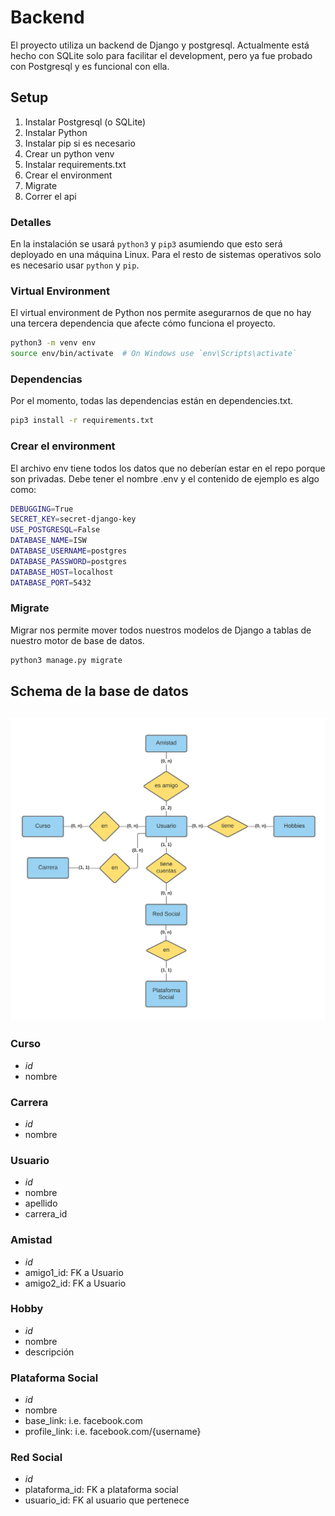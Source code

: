 # Backend
El proyecto utiliza un backend de Django y postgresql. Actualmente está hecho con SQLite solo para facilitar el 
development, pero ya fue probado con Postgresql y es funcional con ella.

## Setup
1. Instalar Postgresql (o SQLite)
2. Instalar Python
3. Instalar pip si es necesario
4. Crear un python venv
5. Instalar requirements.txt
6. Crear el environment
7. Migrate
8. Correr el api

### Detalles
En la instalación se usará `python3` y `pip3` asumiendo que esto será deployado en una máquina Linux. Para el resto 
de sistemas operativos solo es necesario usar `python` y `pip`.

### Virtual Environment
El virtual environment de Python nos permite asegurarnos de que no hay una tercera dependencia que afecte cómo funciona el proyecto.
```bash
python3 -m venv env
source env/bin/activate  # On Windows use `env\Scripts\activate`
```

### Dependencias
Por el momento, todas las dependencias están en dependencies.txt.
```bash
pip3 install -r requirements.txt
```

### Crear el environment
El archivo env tiene todos los datos que no deberían estar en el repo porque son privadas. Debe tener el nombre .env
y el contenido de ejemplo es algo como:
```bash
DEBUGGING=True
SECRET_KEY=secret-django-key
USE_POSTGRESQL=False
DATABASE_NAME=ISW
DATABASE_USERNAME=postgres
DATABASE_PASSWORD=postgres
DATABASE_HOST=localhost
DATABASE_PORT=5432
```

### Migrate
Migrar nos permite mover todos nuestros modelos de Django a tablas de nuestro motor de base de datos.
```bash
python3 manage.py migrate
```

## Schema de la base de datos
![Schema](Schema.png)
---
### Curso
- *id*
- nombre

### Carrera
- *id*
- nombre

### Usuario
- *id*
- nombre
- apellido
- carrera_id 

### Amistad
- *id*
- amigo1_id: FK a Usuario
- amigo2_id: FK a Usuario

### Hobby
- *id*
- nombre
- descripción

### Plataforma Social
- *id*
- nombre
- base_link: i.e. facebook.com
- profile_link: i.e. facebook.com/{username}

### Red Social
- *id*
- plataforma_id: FK a plataforma social
- usuario_id: FK al usuario que pertenece